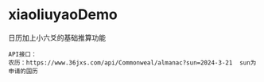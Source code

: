 # xiaoliuyaoDemo
日历加上小六爻的基础推算功能

```
API接口：
农历：https://www.36jxs.com/api/Commonweal/almanac?sun=2024-3-21  sun为申请的国历
```
